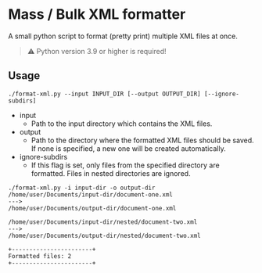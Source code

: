 # Mass / Bulk XML formatter
A small python script to format (pretty print) multiple XML files at once.
> :warning: Python version 3.9 or higher is required!

## Usage
`./format-xml.py --input INPUT_DIR [--output OUTPUT_DIR] [--ignore-subdirs]`  

- input
  - Path to the input directory which contains the XML files.
- output
  - Path to the directory where the formatted XML files should be saved. If none is specified, a new one will be created automatically.
- ignore-subdirs
  - If this flag is set, only files from the specified directory are formatted. Files in nested directories are ignored.

```
./format-xml.py -i input-dir -o output-dir
/home/user/Documents/input-dir/document-one.xml
--->
/home/user/Documents/output-dir/document-one.xml

/home/user/Documents/input-dir/nested/document-two.xml
--->
/home/user/Documents/output-dir/nested/document-two.xml

+-----------------------+
Formatted files: 2
+-----------------------+
```
